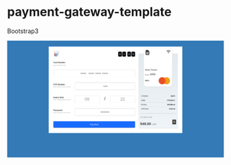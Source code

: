 # payment-gateway-template

Bootstrap3

![Payment GateWay Template Image](https://github.com/Meera9/payment-gateway-template/blob/main/images/MT.png)
